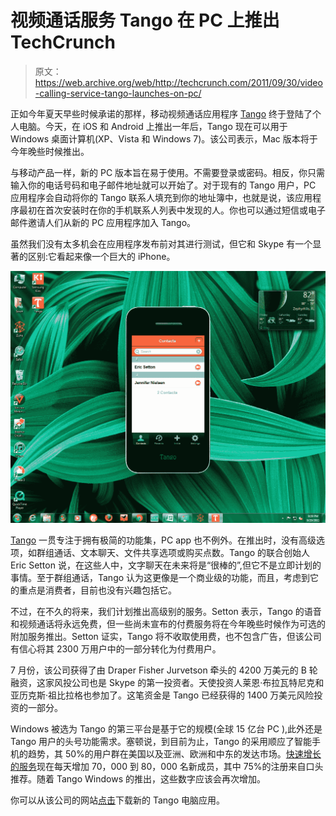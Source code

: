 # 视频通话服务 Tango 在 PC 上推出 TechCrunch

> 原文：<https://web.archive.org/web/http://techcrunch.com/2011/09/30/video-calling-service-tango-launches-on-pc/>

正如今年夏天早些时候承诺的那样，移动视频通话应用程序 [Tango](https://web.archive.org/web/20230203150928/http://www.tango.me/) 终于登陆了个人电脑。今天，在 iOS 和 Android 上推出一年后，Tango 现在可以用于 Windows 桌面计算机(XP、Vista 和 Windows 7)。该公司表示，Mac 版本将于今年晚些时候推出。

与移动产品一样，新的 PC 版本旨在易于使用。不需要登录或密码。相反，你只需输入你的电话号码和电子邮件地址就可以开始了。对于现有的 Tango 用户，PC 应用程序会自动将你的 Tango 联系人填充到你的地址簿中，也就是说，该应用程序最初在首次安装时在你的手机联系人列表中发现的人。你也可以通过短信或电子邮件邀请人们从新的 PC 应用程序加入 Tango。

虽然我们没有太多机会在应用程序发布前对其进行测试，但它和 Skype 有一个显著的区别:它看起来像一个巨大的 iPhone。

[![](img/85efa987db8d11f7f7f886d340afebb6.png "Tango-PC")](https://web.archive.org/web/20230203150928/https://techcrunch.com/wp-content/uploads/2011/09/tango-pc.png)

[Tango](https://web.archive.org/web/20230203150928/http://www.tango.me/) 一贯专注于拥有极简的功能集，PC app 也不例外。在推出时，没有高级选项，如群组通话、文本聊天、文件共享选项或购买点数。Tango 的联合创始人 Eric Setton 说，在这些人中，文字聊天在未来将是“很棒的”,但它不是立即计划的事情。至于群组通话，Tango 认为这更像是一个商业级的功能，而且，考虑到它的重点是消费者，目前也没有兴趣包括它。

不过，在不久的将来，我们计划推出高级别的服务。Setton 表示，Tango 的语音和视频通话将永远免费，但一些尚未宣布的付费服务将在今年晚些时候作为可选的附加服务推出。Setton 证实，Tango 将不收取使用费，也不包含广告，但该公司有信心将其 2300 万用户中的一部分转化为付费用户。

7 月份，该公司获得了由 Draper Fisher Jurvetson 牵头的 4200 万美元的 B 轮融资，这家风投公司也是 Skype 的第一投资者。天使投资人莱恩·布拉瓦特尼克和亚历克斯·祖比拉格也参加了。这笔资金是 Tango 已经获得的 1400 万美元风险投资的一部分。

Windows 被选为 Tango 的第三平台是基于它的规模(全球 15 亿台 PC ),此外还是 Tango 用户的头号功能需求。塞顿说，到目前为止，Tango 的采用顺应了智能手机的趋势，其 50%的用户群在美国以及亚洲、欧洲和中东的发达市场。[快速增长的服务](https://web.archive.org/web/20230203150928/https://techcrunch.com/2011/07/01/tango-17-million-skype/)现在每天增加 70，000 到 80，000 名新成员，其中 75%的注册来自口头推荐。随着 Tango Windows 的推出，这些数字应该会再次增加。

你可以从该公司的网站[点击](https://web.archive.org/web/20230203150928/http://www.tango.me/)下载新的 Tango 电脑应用。